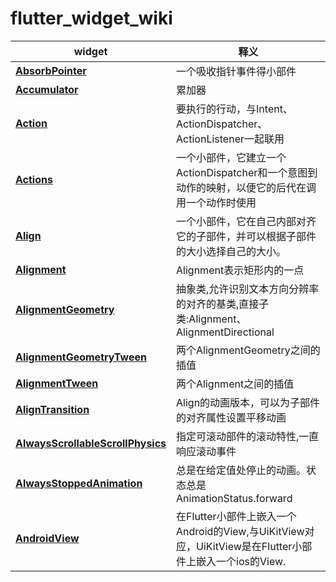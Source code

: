 # flutter_widget_wiki
|widget|释义|
|---|---|
|[**AbsorbPointer**](https://github.com/DingMouRen/flutter_widget_wiki/blob/master/lib/widget/absorbPointer/README.md)|一个吸收指针事件得小部件|
|[**Accumulator**](https://github.com/DingMouRen/flutter_widget_wiki/blob/master/lib/widget/accumulator/README.md)|累加器|
|[**Action**](https://github.com/DingMouRen/flutter_widget_wiki/blob/master/lib/widget/action/README.md)|要执行的行动，与Intent、ActionDispatcher、ActionListener一起联用|
|[**Actions**](https://github.com/DingMouRen/flutter_widget_wiki/blob/master/lib/widget/actions/README.md)|一个小部件，它建立一个ActionDispatcher和一个意图到动作的映射，以便它的后代在调用一个动作时使用|
|[**Align**](https://github.com/DingMouRen/flutter_widget_wiki/blob/master/lib/widget/align/README.md)|一个小部件，它在自己内部对齐它的子部件，并可以根据子部件的大小选择自己的大小。|
|[**Alignment**](https://github.com/DingMouRen/flutter_widget_wiki/blob/master/lib/widget/alignment/README.md)|Alignment表示矩形内的一点|
|[**AlignmentGeometry**](https://github.com/DingMouRen/flutter_widget_wiki/blob/master/lib/widget/alignmentGeometry/README.md)|抽象类,允许识别文本方向分辨率的对齐的基类,直接子类:Alignment、AlignmentDirectional|
|[**AlignmentGeometryTween**](https://github.com/DingMouRen/flutter_widget_wiki/blob/master/lib/widget/alignmentGeometryTween/README.md)|两个AlignmentGeometry之间的插值|
|[**AlignmentTween**](https://github.com/DingMouRen/flutter_widget_wiki/blob/master/lib/widget/alignmentTween/README.md)|两个Alignment之间的插值|
|[**AlignTransition**](https://github.com/DingMouRen/flutter_widget_wiki/blob/master/lib/widget/alignTransition/README.md)|Align的动画版本，可以为子部件的对齐属性设置平移动画|
|[**AlwaysScrollableScrollPhysics**](https://github.com/DingMouRen/flutter_widget_wiki/blob/master/lib/widget/alwaysScrollableScrollPhysics/README.md)|指定可滚动部件的滚动特性,一直响应滚动事件|
|[**AlwaysStoppedAnimation**](https://github.com/DingMouRen/flutter_widget_wiki/blob/master/lib/widget/alwaysStoppedAnimation/README.md)|总是在给定值处停止的动画。状态总是AnimationStatus.forward|
|[**AndroidView**](https://github.com/DingMouRen/flutter_widget_wiki/blob/master/lib/widget/androidView/README.md)|在Flutter小部件上嵌入一个Android的View,与UiKitView对应，UiKitView是在Flutter小部件上嵌入一个ios的View.|
